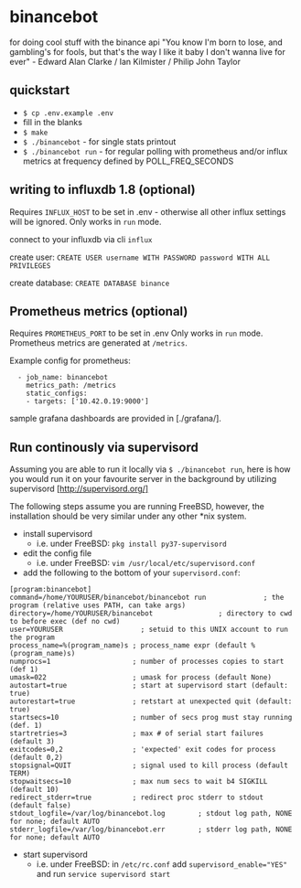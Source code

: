 # binancebot
for doing cool stuff with the binance api
"You know I'm born to lose, and gambling's for fools, but that's the way I like it baby I don't wanna live for ever" - Edward Alan Clarke / Ian Kilmister / Philip John Taylor

## quickstart
- `$ cp .env.example .env`
- fill in the blanks
- `$ make`
- `$ ./binancebot` - for single stats printout
- `$ ./binancebot run` - for regular polling with prometheus and/or influx metrics at frequency defined by POLL_FREQ_SECONDS

## writing to influxdb 1.8 (optional)
Requires `INFLUX_HOST` to be set in .env - otherwise all other influx settings will be ignored.
Only works in `run` mode.

connect to your influxdb via cli `influx`

create user: `CREATE USER username WITH PASSWORD password WITH ALL PRIVILEGES`

create database: `CREATE DATABASE binance`

## Prometheus metrics (optional)
Requires `PROMETHEUS_PORT` to be set in .env
Only works in `run` mode.
Prometheus metrics are generated at `/metrics`.

Example config for prometheus:

```
  - job_name: binancebot
    metrics_path: /metrics
    static_configs:
    - targets: ['10.42.0.19:9000']
```

sample grafana dashboards are provided in [./grafana/].

## Run continously via supervisord
Assuming you are able to run it locally via `$ ./binancebot run`, here is how you would run it on your favourite server in the background by utilizing supervisord [http://supervisord.org/]

The following steps assume you are running FreeBSD, however, the installation should be very similar under any other *nix system.

- install supervisord
    - i.e. under FreeBSD: `pkg install py37-supervisord`
- edit the config file
    - i.e. under FreeBSD: `vim /usr/local/etc/supervisord.conf`
- add the following to the bottom of your `supervisord.conf`:

```
[program:binancebot]
command=/home/YOURUSER/binancebot/binancebot run              ; the program (relative uses PATH, can take args)
directory=/home/YOURUSER/binancebot                ; directory to cwd to before exec (def no cwd)
user=YOURUSER                   ; setuid to this UNIX account to run the program
process_name=%(program_name)s ; process_name expr (default %(program_name)s)
numprocs=1                    ; number of processes copies to start (def 1)
umask=022                     ; umask for process (default None)
autostart=true                ; start at supervisord start (default: true)
autorestart=true              ; retstart at unexpected quit (default: true)
startsecs=10                  ; number of secs prog must stay running (def. 1)
startretries=3                ; max # of serial start failures (default 3)
exitcodes=0,2                 ; 'expected' exit codes for process (default 0,2)
stopsignal=QUIT               ; signal used to kill process (default TERM)
stopwaitsecs=10               ; max num secs to wait b4 SIGKILL (default 10)
redirect_stderr=true          ; redirect proc stderr to stdout (default false)
stdout_logfile=/var/log/binancebot.log        ; stdout log path, NONE for none; default AUTO
stderr_logfile=/var/log/binancebot.err        ; stderr log path, NONE for none; default AUTO
```
- start supervisord
    - i.e. under FreeBSD: in `/etc/rc.conf` add `supervisord_enable="YES"` and run `service supervisord start`
